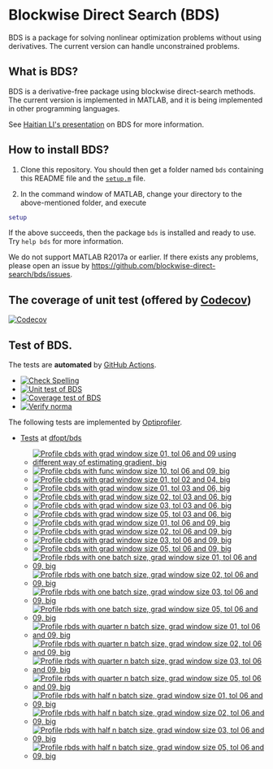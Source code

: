 # Blockwise Direct Search (BDS)

BDS is a package for solving nonlinear optimization problems without using derivatives. The current version can handle unconstrained problems. 

## What is BDS?

BDS is a derivative-free package using blockwise direct-search methods. The current version is implemented in MATLAB, and it is being implemented in other programming languages.

See [Haitian LI's presentation](https://lht97.github.io/documents/DFOS2024.pdf) on BDS for more information.

## How to install BDS?

1. Clone this repository. You should then get a folder named `bds` containing this README file and the
[`setup.m`](https://github.com/blockwise-direct-search/bds/blob/main/setup.m) file.

2. In the command window of MATLAB, change your directory to the above-mentioned folder, and execute

```matlab
setup
```

If the above succeeds, then the package `bds` is installed and ready to use. Try `help bds` for more information.

We do not support MATLAB R2017a or earlier. If there exists any problems, please open an issue by
https://github.com/blockwise-direct-search/bds/issues.

## The coverage of unit test (offered by [Codecov](https://about.codecov.io/))

[![Codecov](https://img.shields.io/codecov/c/github/blockwise-direct-search/bds?style=for-the-badge&logo=codecov)](https://app.codecov.io/github/blockwise-direct-search/bds)

## Test of BDS.
The tests are **automated** by [GitHub Actions](https://docs.github.com/en/actions).
- [![Check Spelling](https://github.com/blockwise-direct-search/bds/actions/workflows/spelling.yml/badge.svg)](https://github.com/blockwise-direct-search/bds/actions/workflows/spelling.yml)
- [![Unit test of BDS](https://github.com/blockwise-direct-search/bds/actions/workflows/unit_test.yml/badge.svg)](https://github.com/blockwise-direct-search/bds/actions/workflows/unit_test.yml)
- [![Coverage test of BDS](https://github.com/blockwise-direct-search/bds/actions/workflows/unit_test_coverage.yml/badge.svg)](https://github.com/blockwise-direct-search/bds/actions/workflows/unit_test_coverage.yml)
- [![Verify norma](https://github.com/zeroth-order-optimization/bds/actions/workflows/verify_norma.yml/badge.svg)](https://github.com/zeroth-order-optimization/bds/actions/workflows/verify_norma.yml)

The following tests are implemented by [Optiprofiler](https://github.com/optiprofiler/optiprofiler).

- [Tests](https://github.com/dfopt/bds/actions) at [dfopt/bds](https://github.com/dfopt/bds)

    - [![Profile cbds with grad window size 01, tol 06 and 09 using different way of estimating gradient, big](https://github.com/dfopt/bds/actions/workflows/profile_bds_gws_1_gtol_3x_6x_bds_development_gws_1_gtol_3x_6x_big_matcutest.yml/badge.svg)](https://github.com/dfopt/bds/actions/workflows/profile_bds_gws_1_gtol_3x_6x_bds_development_gws_1_gtol_3x_6x_big_matcutest.yml)
    - [![Profile cbds with func window size 10, tol 06 and 09, big](https://github.com/dfopt/bds/actions/workflows/profile_cbds_func_window_size_10_tol_06_09_big.yml/badge.svg)](https://github.com/dfopt/bds/actions/workflows/profile_cbds_func_window_size_10_tol_06_09_big.yml)
    - [![Profile cbds with grad window size 01, tol 02 and 04, big](https://github.com/dfopt/bds/actions/workflows/profile_cbds_grad_window_size_01_tol_02_04_big.yml/badge.svg)](https://github.com/dfopt/bds/actions/workflows/profile_cbds_grad_window_size_01_tol_02_04_big.yml)
    - [![Profile cbds with grad window size 01, tol 03 and 06, big](https://github.com/dfopt/bds/actions/workflows/profile_cbds_grad_window_size_01_tol_03_06_big.yml/badge.svg)](https://github.com/dfopt/bds/actions/workflows/profile_cbds_grad_window_size_01_tol_03_06_big.yml)
    - [![Profile cbds with grad window size 02, tol 03 and 06, big](https://github.com/dfopt/bds/actions/workflows/profile_cbds_grad_window_size_02_tol_03_06_big.yml/badge.svg)](https://github.com/dfopt/bds/actions/workflows/profile_cbds_grad_window_size_02_tol_03_06_big.yml)
    - [![Profile cbds with grad window size 03, tol 03 and 06, big](https://github.com/dfopt/bds/actions/workflows/profile_cbds_grad_window_size_03_tol_03_06_big.yml/badge.svg)](https://github.com/dfopt/bds/actions/workflows/profile_cbds_grad_window_size_03_tol_03_06_big.yml)
    - [![Profile cbds with grad window size 05, tol 03 and 06, big](https://github.com/dfopt/bds/actions/workflows/profile_cbds_grad_window_size_05_tol_03_06_big.yml/badge.svg)](https://github.com/dfopt/bds/actions/workflows/profile_cbds_grad_window_size_05_tol_03_06_big.yml)
    - [![Profile cbds with grad window size 01, tol 06 and 09, big](https://github.com/dfopt/bds/actions/workflows/profile_cbds_grad_window_size_01_tol_06_09_big.yml/badge.svg)](https://github.com/dfopt/bds/actions/workflows/profile_cbds_grad_window_size_01_tol_06_09_big.yml)
    - [![Profile cbds with grad window size 02, tol 06 and 09, big](https://github.com/dfopt/bds/actions/workflows/profile_cbds_grad_window_size_02_tol_06_09_big.yml/badge.svg)](https://github.com/dfopt/bds/actions/workflows/profile_cbds_grad_window_size_02_tol_06_09_big.yml)
    - [![Profile cbds with grad window size 03, tol 06 and 09, big](https://github.com/dfopt/bds/actions/workflows/profile_cbds_grad_window_size_03_tol_06_09_big.yml/badge.svg)](https://github.com/dfopt/bds/actions/workflows/profile_cbds_grad_window_size_03_tol_06_09_big.yml)
    - [![Profile cbds with grad window size 05, tol 06 and 09, big](https://github.com/dfopt/bds/actions/workflows/profile_cbds_grad_window_size_05_tol_06_09_big.yml/badge.svg)](https://github.com/dfopt/bds/actions/workflows/profile_cbds_grad_window_size_05_tol_06_09_big.yml)
    - [![Profile rbds with one batch size, grad window size 01, tol 06 and 09, big](https://github.com/dfopt/bds/actions/workflows/profile_rbds_one_batch_size_grad_window_size_01_tol_06_09_big.yml/badge.svg)](https://github.com/dfopt/bds/actions/workflows/profile_rbds_one_batch_size_grad_window_size_01_tol_06_09_big.yml)
    - [![Profile rbds with one batch size, grad window size 02, tol 06 and 09, big](https://github.com/dfopt/bds/actions/workflows/profile_rbds_one_batch_size_grad_window_size_02_tol_06_09_big.yml/badge.svg)](https://github.com/dfopt/bds/actions/workflows/profile_rbds_one_batch_size_grad_window_size_02_tol_06_09_big.yml)
    - [![Profile rbds with one batch size, grad window size 03, tol 06 and 09, big](https://github.com/dfopt/bds/actions/workflows/profile_rbds_one_batch_size_grad_window_size_03_tol_06_09_big.yml/badge.svg)](https://github.com/dfopt/bds/actions/workflows/profile_rbds_one_batch_size_grad_window_size_03_tol_06_09_big.yml)
    - [![Profile rbds with one batch size, grad window size 05, tol 06 and 09, big](https://github.com/dfopt/bds/actions/workflows/profile_rbds_one_batch_size_grad_window_size_05_tol_06_09_big.yml/badge.svg)](https://github.com/dfopt/bds/actions/workflows/profile_rbds_one_batch_size_grad_window_size_05_tol_06_09_big.yml)
    - [![Profile rbds with quarter n batch size, grad window size 01, tol 06 and 09, big](https://github.com/dfopt/bds/actions/workflows/profile_rbds_quarter_n_batch_size_grad_window_size_01_tol_06_09_big.yml/badge.svg)](https://github.com/dfopt/bds/actions/workflows/profile_rbds_quarter_n_batch_size_grad_window_size_01_tol_06_09_big.yml)
    - [![Profile rbds with quarter n batch size, grad window size 02, tol 06 and 09, big](https://github.com/dfopt/bds/actions/workflows/profile_rbds_quarter_n_batch_size_grad_window_size_02_tol_06_09_big.yml/badge.svg)](https://github.com/dfopt/bds/actions/workflows/profile_rbds_quarter_n_batch_size_grad_window_size_02_tol_06_09_big.yml)
    - [![Profile rbds with quarter n batch size, grad window size 03, tol 06 and 09, big](https://github.com/dfopt/bds/actions/workflows/profile_rbds_quarter_n_batch_size_grad_window_size_03_tol_06_09_big.yml/badge.svg)](https://github.com/dfopt/bds/actions/workflows/profile_rbds_quarter_n_batch_size_grad_window_size_03_tol_06_09_big.yml)
    - [![Profile rbds with quarter n batch size, grad window size 05, tol 06 and 09, big](https://github.com/dfopt/bds/actions/workflows/profile_rbds_quarter_n_batch_size_grad_window_size_05_tol_06_09_big.yml/badge.svg)](https://github.com/dfopt/bds/actions/workflows/profile_rbds_quarter_n_batch_size_grad_window_size_05_tol_06_09_big.yml)
    - [![Profile rbds with half n batch size, grad window size 01, tol 06 and 09, big](https://github.com/dfopt/bds/actions/workflows/profile_rbds_half_n_batch_size_grad_window_size_01_tol_06_09_big.yml/badge.svg)](https://github.com/dfopt/bds/actions/workflows/profile_rbds_half_n_batch_size_grad_window_size_01_tol_06_09_big.yml)
    - [![Profile rbds with half n batch size, grad window size 02, tol 06 and 09, big](https://github.com/dfopt/bds/actions/workflows/profile_rbds_half_n_batch_size_grad_window_size_02_tol_06_09_big.yml/badge.svg)](https://github.com/dfopt/bds/actions/workflows/profile_rbds_half_n_batch_size_grad_window_size_02_tol_06_09_big.yml)
    - [![Profile rbds with half n batch size, grad window size 03, tol 06 and 09, big](https://github.com/dfopt/bds/actions/workflows/profile_rbds_half_n_batch_size_grad_window_size_03_tol_06_09_big.yml/badge.svg)](https://github.com/dfopt/bds/actions/workflows/profile_rbds_half_n_batch_size_grad_window_size_03_tol_06_09_big.yml)
    - [![Profile rbds with half n batch size, grad window size 05, tol 06 and 09, big](https://github.com/dfopt/bds/actions/workflows/profile_rbds_half_n_batch_size_grad_window_size_05_tol_06_09_big.yml/badge.svg)](https://github.com/dfopt/bds/actions/workflows/profile_rbds_half_n_batch_size_grad_window_size_05_tol_06_09_big.yml)